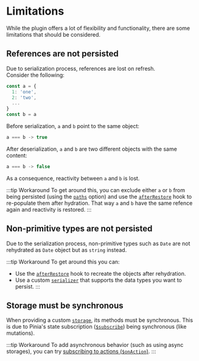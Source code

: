 # Limitations

While the plugin offers a lot of flexibility and functionality, there are some limitations that should be considered.

## References are not persisted

Due to serialization process, references are lost on refresh.   
Consider the following:

```ts
const a = {
  1: 'one',
  2: 'two',
  ...
}
const b = a
```

Before serialization, `a` and `b` point to the same object:
```ts
a === b -> true
```

After deserialization, `a` and `b` are two different objects with the same content:
```ts
a === b -> false
```

As a consequence, reactivity between `a` and `b` is lost.

:::tip Workaround
To get around this, you can exclude either `a` or `b` from being persisted (using the [`paths`](/guide/config#paths) option) and use the [`afterRestore`](/guide/config#afterrestore) hook to re-populate them after hydration. That way `a` and `b` have the same refence again and reactivity is restored.
:::

## Non-primitive types are not persisted

Due to the serialization process, non-primitive types such as `Date` are not rehydrated as `Date` object but as `string` instead.

:::tip Workaround
To get around this you can:
- Use the [`afterRestore`](/guide/config#afterrestore) hook to recreate the objects after rehydration.
- Use a custom [`serializer`](/guide/config#serializer) that supports the data types you want to persist.
:::

## Storage must be synchronous

When providing a custom [`storage`](/guide/config#storage), its methods must be synchronous. This is due to Pinia's state subscription ([`$subscribe`](https://pinia.vuejs.org/core-concepts/state#subscribing-to-the-state)) being synchronous (like mutations).

:::tip Workaround
To add asynchronous behavior (such as using async storages), you can try [subscribing to actions (`$onAction`)](https://pinia.vuejs.org/core-concepts/actions.html#subscribing-to-actions).
:::
